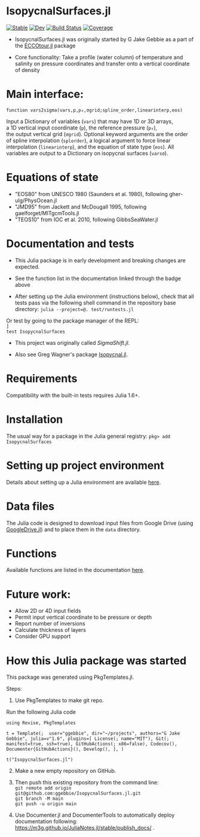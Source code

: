 # IsopycnalSurfaces.jl

[![Stable](https://img.shields.io/badge/docs-stable-blue.svg)](https://ggebbie.github.io/IsopycnalSurfaces.jl/stable)
[![Dev](https://img.shields.io/badge/docs-dev-blue.svg)](https://ggebbie.github.io/IsopycnalSurfaces.jl/dev)
[![Build Status](https://github.com/ggebbie/IsopycnalSurfaces.jl/actions/workflows/CI.yml/badge.svg?branch=main)](https://github.com/ggebbie/IsopycnalSurfaces.jl/actions/workflows/CI.yml?query=branch%3Amain)
[![Coverage](https://codecov.io/gh/ggebbie/IsopycnalSurfaces.jl/branch/main/graph/badge.svg)](https://codecov.io/gh/ggebbie/IsopycnalSurfaces.jl)

* IsopycnalSurfaces.jl was originally started by G Jake Gebbie as a part of the [ECCOtour.jl](https://github.com/ggebbie/ECCOtour.jl) package

* Core functionality: Take a profile (water column) of temperature and salinity on pressure coordinates and transfer onto a vertical coordinate of density

# Main interface:

`function vars2sigma(vars,p,p₀,σgrid;spline_order,linearinterp,eos)`

Input a Dictionary of variables (`vars`) that may have 1D or 3D arrays, \
a 1D vertical input coordinate (`p`), the reference pressure (`p₀`), \
the output vertical grid (`σgrid`). Optional keyword arguments are 
the order of spline interpolation (`splorder`), a logical argument to force linear interpolation (`linearinterp`), and the equation of state type (`eos`). All variables are output to a Dictionary on isopycnal surfaces (`varsσ`).

# Equations of state 
- "EOS80" from UNESCO 1980 (Saunders et al. 1980), following  gher-ulg/PhysOcean.jl 
- "JMD95" from Jackett and McDougall 1995, following gaelforget/MITgcmTools.jl
- "TEOS10" from IOC et al. 2010, following GibbsSeaWater.jl

# Documentation and tests

* This Julia package is in early development and breaking changes are expected.

* See the function list in the documentation linked through the badge above

* After setting up the Julia environment (instructions below), check that all tests pass via the following shell command in the repository base directory:
`julia --project=@. test/runtests.jl`

Or test by going to the package manager of the REPL:\
`]`\
`test IsopycnalSurfaces`

* This project was originally called *SigmaShift.jl*.

* Also see Greg Wagner's package [Isopycnal.jl](https://github.com/glwagner/Isopycnal.jl).


# Requirements

Compatibility with the built-in tests requires Julia 1.6+. 

# Installation

The usual way for a package in the Julia general registry:
`pkg> add IsopycnalSurfaces` 

# Setting up project environment

Details about setting up a Julia environment are available [here](https://github.com/ggebbie/ECCOtour.jl#readme).

# Data files

The Julia code is designed to download input files from Google Drive (using [GoogleDrive.jl](https://github.com/tejasvaidhyadev/GoogleDrive.jl)) and to place them in the `data` directory. 

# Functions

Available functions are listed in the documentation [here](https://ggebbie.github.io/IsopycnalSurfaces.jl/dev/).

# Future work: 
- Allow 2D or 4D input fields
- Permit input vertical coordinate to be pressure or depth
- Report number of inversions
- Calculate thickness of layers
- Consider GPU support

# How this Julia package was started

This package was generated using PkgTemplates.jl. 

Steps: 
1. Use PkgTemplates to make git repo.

Run the following Julia code

`using Revise, PkgTemplates`

`t = Template(; 
    user="ggebbie",
    dir="~/projects",
    authors="G Jake Gebbie",
    julia=v"1.6",
    plugins=[
        License(; name="MIT"),
        Git(; manifest=true, ssh=true),
        GitHubActions(; x86=false),
        Codecov(),
        Documenter{GitHubActions}(),
        Develop(),
    ],
             )`

`t("IsopycnalSurfaces.jl")`

2. Make a new empty repository on GitHub.
	
3. Then push this existing repository from the command line:\
    `git remote add origin git@github.com:ggebbie/IsopycnalSurfaces.jl.git`\
    `git branch -M main`\
    `git push -u origin main`

4. Use Documenter.jl and DocumenterTools to automatically deploy documentation following: https://m3g.github.io/JuliaNotes.jl/stable/publish_docs/ .
